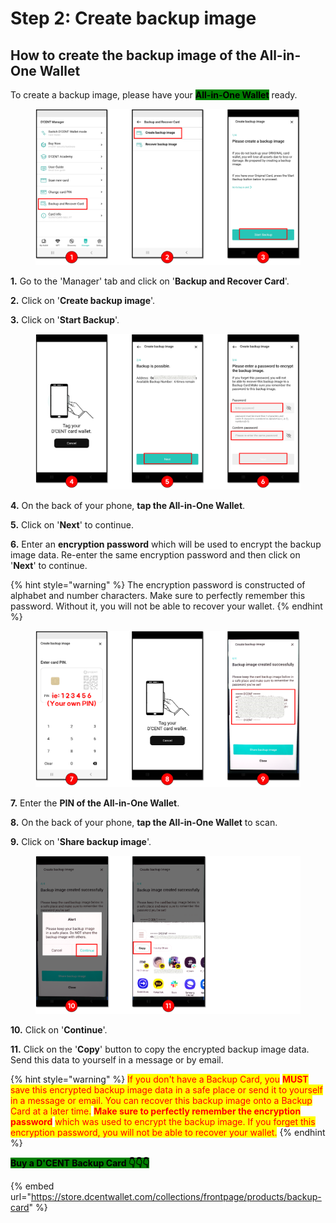 # Step 2: Create backup image

## How to create the backup image of the All-in-One Wallet

To create a backup image,  please have your <mark style="background-color:green;">**All-in-One Wallet**</mark> ready.

<figure><img src="../../.gitbook/assets/그림1.png" alt=""><figcaption></figcaption></figure>

**1.** Go to the 'Manager' tab and click on '**Backup and Recover Card**'.&#x20;

**2.** Click on '**Create backup image**'.

**3.** Click on '**Start Backup**'.

<figure><img src="../../.gitbook/assets/그림2 (8).png" alt=""><figcaption></figcaption></figure>

**4.** On the back of your phone, **tap the All-in-One Wallet**.&#x20;

**5.** Click on '**Next**' to continue.

**6.** Enter an **encryption password** which will be used to encrypt the backup image data. Re-enter the same encryption password and then click on '**Next**' to continue.

{% hint style="warning" %}
The encryption password is constructed of alphabet and number characters. Make sure to perfectly remember this password. Without it, you will not be able to recover your wallet.
{% endhint %}

<figure><img src="../../.gitbook/assets/그림3 (1).png" alt=""><figcaption></figcaption></figure>

**7.** Enter the **PIN of the All-in-One Wallet**.

**8.** On the back of your phone, **tap the All-in-One Wallet** to scan.

**9.** Click on '**Share backup image**'.&#x20;

<figure><img src="../../.gitbook/assets/그림4.png" alt=""><figcaption></figcaption></figure>

**10.** Click on '**Continue**'.

**11.** Click on the '**Copy**' button to copy the encrypted backup image data. Send this data to yourself in a message or by email.

{% hint style="warning" %}
<mark style="color:red;">If you don't have a Backup Card, you</mark> <mark style="color:red;"></mark><mark style="color:red;">**MUST**</mark> <mark style="color:red;"></mark><mark style="color:red;">save this encrypted backup image data in a safe place or send it to yourself in a message or email. You can recover this backup image onto a Backup Card at a later time.</mark> <mark style="color:red;"></mark><mark style="color:red;">**Make sure to perfectly remember the encryption password**</mark> <mark style="color:red;"></mark><mark style="color:red;">which was used to encrypt the backup image. If you forget this encryption password, you will not be able to recover your wallet.</mark>
{% endhint %}

<mark style="background-color:green;">**Buy a D'CENT Backup Card  👇👇👇**</mark>

{% embed url="https://store.dcentwallet.com/collections/frontpage/products/backup-card" %}

